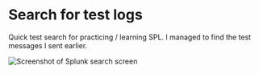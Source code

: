 # Search for test logs

Quick test search for practicing / learning SPL. I managed to find the test messages I sent earlier.

![Screenshot of Splunk search screen](https://github.com/user-attachments/assets/d254e0d7-176f-47f3-a3ce-3fe263495bb3)

